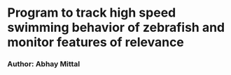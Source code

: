 # Program to track high speed swimming behavior of zebrafish and monitor features of relevance

### Author: Abhay Mittal


